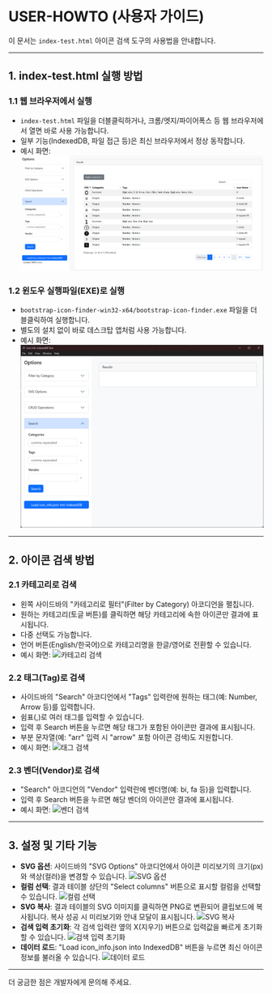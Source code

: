 # USER-HOWTO (사용자 가이드)

이 문서는 `index-test.html` 아이콘 검색 도구의 사용법을 안내합니다.

---

## 1. index-test.html 실행 방법

### 1.1 웹 브라우저에서 실행
- `index-test.html` 파일을 더블클릭하거나, 크롬/엣지/파이어폭스 등 웹 브라우저에서 열면 바로 사용 가능합니다.
- 일부 기능(IndexedDB, 파일 접근 등)은 최신 브라우저에서 정상 동작합니다.
- 예시 화면:
  ![브라우저 실행 예시](screenshots/browser-run.png)

### 1.2 윈도우 실행파일(EXE)로 실행
- `bootstrap-icon-finder-win32-x64/bootstrap-icon-finder.exe` 파일을 더블클릭하여 실행합니다.
- 별도의 설치 없이 바로 데스크탑 앱처럼 사용 가능합니다.
- 예시 화면:
  ![윈도우 실행파일 예시](screenshots/windows-exe.png)

---

## 2. 아이콘 검색 방법

### 2.1 카테고리로 검색
- 왼쪽 사이드바의 "카테고리로 필터"(Filter by Category) 아코디언을 펼칩니다.
- 원하는 카테고리(토글 버튼)를 클릭하면 해당 카테고리에 속한 아이콘만 결과에 표시됩니다.
- 다중 선택도 가능합니다.
- 언어 버튼(English/한국어)으로 카테고리명을 한글/영어로 전환할 수 있습니다.
- 예시 화면:
  ![카테고리 검색](screenshots/category-search.png)

### 2.2 태그(Tag)로 검색
- 사이드바의 "Search" 아코디언에서 "Tags" 입력란에 원하는 태그(예: Number, Arrow 등)를 입력합니다.
- 쉼표(,)로 여러 태그를 입력할 수 있습니다.
- 입력 후 Search 버튼을 누르면 해당 태그가 포함된 아이콘만 결과에 표시됩니다.
- 부분 문자열(예: "arr" 입력 시 "arrow" 포함 아이콘 검색)도 지원합니다.
- 예시 화면:
  ![태그 검색](screenshots/tag-search.png)

### 2.3 벤더(Vendor)로 검색
- "Search" 아코디언의 "Vendor" 입력란에 벤더명(예: bi, fa 등)을 입력합니다.
- 입력 후 Search 버튼을 누르면 해당 벤더의 아이콘만 결과에 표시됩니다.
- 예시 화면:
  ![벤더 검색](screenshots/vendor-search.png)

---

## 3. 설정 및 기타 기능

- **SVG 옵션**: 사이드바의 "SVG Options" 아코디언에서 아이콘 미리보기의 크기(px)와 색상(컬러)을 변경할 수 있습니다.
  ![SVG 옵션](screenshots/svg-options.png)
- **컬럼 선택**: 결과 테이블 상단의 "Select columns" 버튼으로 표시할 컬럼을 선택할 수 있습니다.
  ![컬럼 선택](screenshots/column-select.png)
- **SVG 복사**: 결과 테이블의 SVG 이미지를 클릭하면 PNG로 변환되어 클립보드에 복사됩니다. 복사 성공 시 미리보기와 안내 모달이 표시됩니다.
  ![SVG 복사](screenshots/svg-copy.png)
- **검색 입력 초기화**: 각 검색 입력란 옆의 X(지우기) 버튼으로 입력값을 빠르게 초기화할 수 있습니다.
  ![검색 입력 초기화](screenshots/clear-input.png)
- **데이터 로드**: "Load icon_info.json into IndexedDB" 버튼을 누르면 최신 아이콘 정보를 불러올 수 있습니다.
  ![데이터 로드](screenshots/load-data.png)

---

더 궁금한 점은 개발자에게 문의해 주세요.
